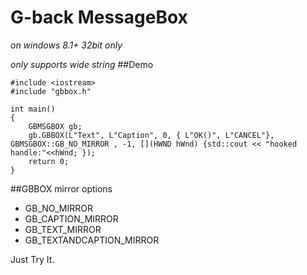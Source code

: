 # G-back MessageBox

*on windows 8.1+ 32bit only*

*only supports wide string*
##Demo

```
#include <iostream>
#include "gbbox.h"

int main()
{
    GBMSGBOX gb;
	gb.GBBOX(L"Text", L"Caption", 0, { L"OK()", L"CANCEL"}, GBMSGBOX::GB_NO_MIRROR , -1, [](HWND hWnd) {std::cout << "hooked handle:"<<hWnd; });
    return 0;
}
```
##GBBOX mirror options

* GB_NO_MIRROR
* GB_CAPTION_MIRROR
* GB_TEXT_MIRROR
* GB_TEXTANDCAPTION_MIRROR

Just Try It.

